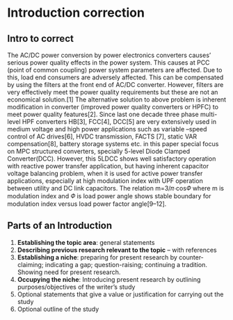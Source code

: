 # Introduction correction

## Intro to correct

The AC/DC power conversion by power electronics converters causes’ serious power quality effects in the power system. This causes at PCC (point of common coupling) power system parameters are affected. Due to this, load end consumers are adversely affected. This can be compensated by using the filters at the front end of AC/DC converter. However, filters are very effectively meet the power quality requirements but these are not an economical solution.[1] The alternative solution to above problem is inherent modification in converter (improved power quality converters or HPFC) to meet power quality features[2]. Since last one decade three phase multi-level HPF converters HB[3], FCC[4], DCC[5] are very extensively used in medium voltage and high power applications such as variable –speed control of AC drives[6], HVDC transmission, FACTS [7], static VAR compensation[8], battery storage systems etc. in this paper special focus on MPC structured converters, specially 5-level Diode Clamped Converter(DCC). However, this 5LDCC shows well satisfactory operation with reactive power transfer application, but having inherent capacitor voltage balancing problem, when it is used for active power transfer applications, especially at high modulation index with UPF operation between utility and DC link capacitors. The relation m=3/𝜋⋅cos𝛷 where m is modulation index and 𝛷  is load power angle shows stable boundary for modulation index versus load power factor angle[9–12]. 

## Parts of an Introduction

1. __Establishing the topic area__: general statements
2. __Describing previous research relevant to the topic__ – with references
3. __Establishing a niche__: preparing for present research by counter-claiming; indicating a gap; question-raising; continuing a tradition. Showing need for present research.
4. __Occupying the niche__: Introducing present research by outlining purposes/objectives of the writer’s study
5. Optional statements that give a value or justification for carrying out the study
6. Optional outline of the study

 